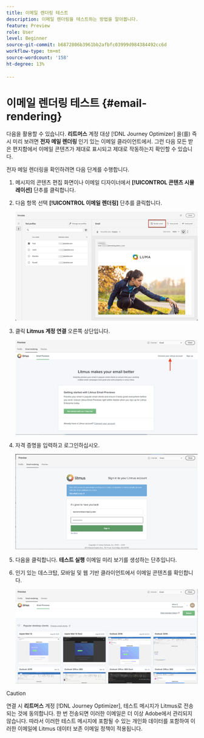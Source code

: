 ```yaml
---
title: 이메일 렌더링 테스트
description: 이메일 렌더링을 테스트하는 방법을 알아봅니다.
feature: Preview
role: User
level: Beginner
source-git-commit: b6872806b3961bb2afbfc03999d984384492cc6d
workflow-type: tm+mt
source-wordcount: '158'
ht-degree: 13%

---
```


# 이메일 렌더링 테스트 {#email-rendering}

다음을 활용할 수 있습니다. **리트머스** 계정 대상 [!DNL Journey Optimizer] 을(를) 즉시 미리 보려면 **전자 메일 렌더링** 인기 있는 이메일 클라이언트에서. 그런 다음 모든 받은 편지함에서 이메일 콘텐츠가 제대로 표시되고 제대로 작동하는지 확인할 수 있습니다.

전자 메일 렌더링을 확인하려면 다음 단계를 수행합니다.

1. 메시지의 콘텐츠 편집 화면이나 이메일 디자이너에서 **[!UICONTROL 콘텐츠 시뮬레이션]** 단추를 클릭합니다.

1. 다음 항목 선택 **[!UICONTROL 이메일 렌더링]** 단추를 클릭합니다.

   ![](../email/assets/email-rendering-button.png)

1. 클릭 **Litmus 계정 연결** 오른쪽 상단입니다.

   ![](../email/assets/email-rendering-litmus.png)

1. 자격 증명을 입력하고 로그인하십시오.

   ![](../email/assets/email-rendering-credentials.png)

1. 다음을 클릭합니다. **테스트 실행** 이메일 미리 보기를 생성하는 단추입니다.

1. 인기 있는 데스크탑, 모바일 및 웹 기반 클라이언트에서 이메일 콘텐츠를 확인합니다.

   ![](../email/assets/email-rendering-previews.png)

>[!CAUTION]
>
>연결 시 **리트머스** 계정 [!DNL Journey Optimizer], 테스트 메시지가 Litmus로 전송되는 것에 동의합니다. 한 번 전송되면 이러한 이메일은 더 이상 Adobe에서 관리되지 않습니다. 따라서 이러한 테스트 메시지에 포함될 수 있는 개인화 데이터를 포함하여 이러한 이메일에 Litmus 데이터 보존 이메일 정책이 적용됩니다.
